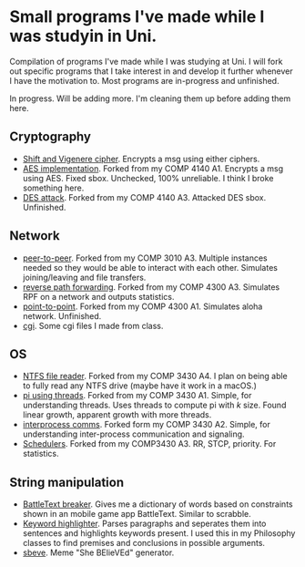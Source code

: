 # Small programs I've made while I was studyin in Uni.
Compilation of programs I've made while I was studying at Uni. I will fork out specific programs that I take interest in and develop it further whenever I have the motivation to. Most programs are in-progress and unfinished.

In progress. Will be adding more. I'm cleaning them up before adding them here.

## Cryptography
* [Shift and Vigenere cipher](./cryptography/shift%20and%20vigenere%20cipher). Encrypts a msg using either ciphers.
* [AES implementation](./cryptography/AES). Forked from my COMP 4140 A1. Encrypts a msg using AES. Fixed sbox. Unchecked, 100% unreliable. I think I broke something here.
* [DES attack](./cryptography/DES%20atk). Forked from my COMP 4140 A3. Attacked DES sbox. Unfinished.

## Network
* [peer-to-peer](./network/P2P). Forked from my COMP 3010 A3. Multiple instances needed so they would be able to interact with each other. Simulates joining/leaving and file transfers.
* [reverse path forwarding](./network/RPF%20-%20reverse%20path%20forwarding). Forked from my COMP 4300 A3. Simulates RPF on a network and outputs statistics. 
* [point-to-point](./network/aloha%20-%20point-to-point). Forked from my COMP 4300 A1. Simulates aloha network. Unfinished.
* [cgi](./network/cgi). Some cgi files I made from class.

## OS
* [NTFS file reader](./OS/NTFS%20file%20reader). Forked from my COMP 3430 A4. I plan on being able to fully read any NTFS drive (maybe have it work in a macOS.)
* [pi using threads](./OS/pi%20using%20threads). Forked from my COMP 3430 A1. Simple, for understanding threads. Uses threads to compute pi with *k* size. Found linear growth, apparent growth with more threads.
* [interprocess comms](./OS/interprocess%20comms). Forked form my COMP 3430 A2. Simple, for understanding inter-process communication and signaling.
* [Schedulers](./OS/scheduling). Forked from my COMP3430 A3. RR, STCP, priority. For statistics.

## String manipulation
* [BattleText breaker](./string%20manipulation/BattleText_breaker). Gives me a dictionary of words based on constraints shown in an mobile game app BattleText. Similar to scrabble.
* [Keyword highlighter](./string%20manipulation/keyword_parser). Parses paragraphs and seperates them into sentences and highlights keywords present. I used this in my Philosophy classes to find premises and conclusions in possible arguments.
* [sbeve](./string%20manipulation/sbeve). Meme "She BElieVEd" generator.